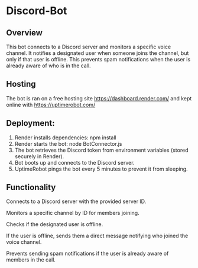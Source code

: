 # Discord-Bot
Overview
-------------------------------------------------------------------------
This bot connects to a Discord server and monitors a specific voice channel. It notifies a designated user when someone joins the channel, but only if that user is offline. This prevents spam notifications when the user is already aware of who is in the call.

Hosting
-------------------------------------------------------------------------
The bot is ran on a free hosting site https://dashboard.render.com/ and kept online with https://uptimerobot.com/


Deployment:
-------------------------------------------------------------------------
1. Render installs dependencies:
      npm install
2. Render starts the bot:
      node BotConnector.js
3. The bot retrieves the Discord token from environment variables (stored securely in Render).
4. Bot boots up and connects to the Discord server.
5. UptimeRobot pings the bot every 5 minutes to prevent it from sleeping.


Functionality
-------------------------------------------------------------------------
Connects to a Discord server with the provided server ID.

Monitors a specific channel by ID for members joining.

Checks if the designated user is offline.

If the user is offline, sends them a direct message notifying who joined the voice channel.

Prevents sending spam notifications if the user is already aware of members in the call.
